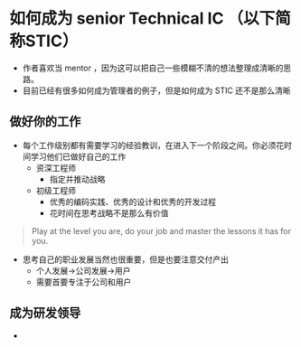 # 如何成为 senior Technical IC （以下简称STIC）
- 作者喜欢当 mentor ，因为这可以把自己一些模糊不清的想法整理成清晰的思路。
- 目前已经有很多如何成为管理者的例子，但是如何成为 STIC 还不是那么清晰

## 做好你的工作
- 每个工作级别都有需要学习的经验教训，在进入下一个阶段之间。你必须花时间学习他们已做好自己的工作
  - 资深工程师
    - 指定并推动战略
  - 初级工程师
    - 优秀的编码实践、优秀的设计和优秀的开发过程
    - 花时间在思考战略不是那么有价值
> Play at the level you are, do your job and master the lessons it has for you.    
- 思考自己的职业发展当然也很重要，但是也要注意交付产出
  - 个人发展->公司发展->用户
  - 需要首要专注于公司和用户
  
## 成为研发领导
- 
 
